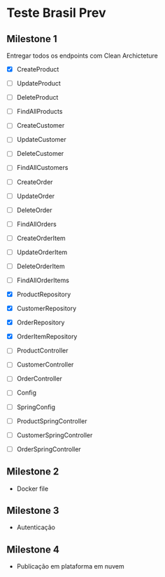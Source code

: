 # Teste Brasil Prev


## Milestone 1

Entregar todos os endpoints com Clean Archicteture

- [x] CreateProduct
- [ ] UpdateProduct
- [ ] DeleteProduct
- [ ] FindAllProducts

- [ ] CreateCustomer
- [ ] UpdateCustomer
- [ ] DeleteCustomer
- [ ] FindAllCustomers

- [ ] CreateOrder
- [ ] UpdateOrder
- [ ] DeleteOrder
- [ ] FindAllOrders

- [ ] CreateOrderItem
- [ ] UpdateOrderItem
- [ ] DeleteOrderItem
- [ ] FindAllOrderItems


- [x] ProductRepository
- [x] CustomerRepository
- [x] OrderRepository
- [x] OrderItemRepository

- [ ] ProductController
- [ ] CustomerController
- [ ] OrderController

- [ ] Config
- [ ] SpringConfig

- [ ] ProductSpringController
- [ ] CustomerSpringController
- [ ] OrderSpringController


## Milestone 2

- Docker file


## Milestone 3

- Autenticação


## Milestone 4

- Publicação em plataforma em nuvem
